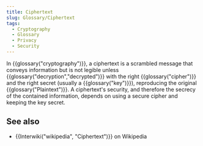 ```yaml
---
title: Ciphertext
slug: Glossary/Ciphertext
tags:
  - Cryptography
  - Glossary
  - Privacy
  - Security
---
```

In {{glossary("cryptography")}}, a ciphertext is a scrambled message that conveys information but is not legible unless {{glossary("decryption","decrypted")}} with the right {{glossary("cipher")}} and the right secret (usually a {{glossary("key")}}), reproducing the original {{glossary("Plaintext")}}. A ciphertext's security, and therefore the secrecy of the contained information, depends on using a secure cipher and keeping the key secret.

## See also

- {{Interwiki("wikipedia", "Ciphertext")}} on Wikipedia
